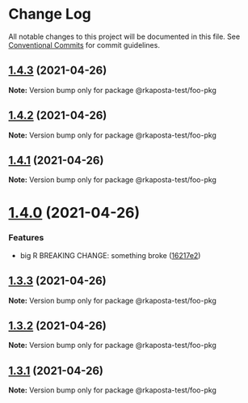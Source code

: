 # Change Log

All notable changes to this project will be documented in this file.
See [Conventional Commits](https://conventionalcommits.org) for commit guidelines.

## [1.4.3](https://github.com/rkaposta/monorepo-test/compare/@rkaposta-test/foo-pkg@1.4.2...@rkaposta-test/foo-pkg@1.4.3) (2021-04-26)

**Note:** Version bump only for package @rkaposta-test/foo-pkg





## [1.4.2](https://github.com/rkaposta/monorepo-test/compare/@rkaposta-test/foo-pkg@1.4.1...@rkaposta-test/foo-pkg@1.4.2) (2021-04-26)

**Note:** Version bump only for package @rkaposta-test/foo-pkg





## [1.4.1](https://github.com/rkaposta/monorepo-test/compare/@rkaposta-test/foo-pkg@1.4.0...@rkaposta-test/foo-pkg@1.4.1) (2021-04-26)

**Note:** Version bump only for package @rkaposta-test/foo-pkg





# [1.4.0](https://github.com/rkaposta/monorepo-test/compare/@rkaposta-test/foo-pkg@1.3.3...@rkaposta-test/foo-pkg@1.4.0) (2021-04-26)


### Features

* big R BREAKING CHANGE: something broke ([16217e2](https://github.com/rkaposta/monorepo-test/commit/16217e2384016f363c54e6c1f11a3edaf3b38c48))





## [1.3.3](https://github.com/rkaposta/monorepo-test/compare/@rkaposta-test/foo-pkg@1.3.2...@rkaposta-test/foo-pkg@1.3.3) (2021-04-26)

**Note:** Version bump only for package @rkaposta-test/foo-pkg





## [1.3.2](https://github.com/rkaposta/monorepo-test/compare/@rkaposta-test/foo-pkg@1.3.1...@rkaposta-test/foo-pkg@1.3.2) (2021-04-26)

**Note:** Version bump only for package @rkaposta-test/foo-pkg





## [1.3.1](https://github.com/rkaposta/monorepo-test/compare/@rkaposta-test/foo-pkg@1.3.0...@rkaposta-test/foo-pkg@1.3.1) (2021-04-26)

**Note:** Version bump only for package @rkaposta-test/foo-pkg
